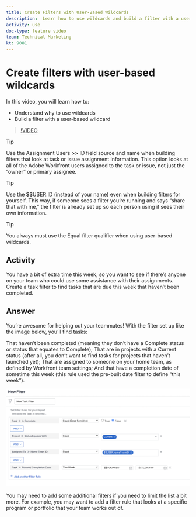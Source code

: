 ```yaml
---
title: Create Filters with User-Based Wildcards
description:  Learn how to use wildcards and build a filter with a user-based wildcard in [!DNL Adobe Workfront].
activity: use
doc-type: feature video
team: Technical Marketing
kt: 9081
---
```

# Create filters with user-based wildcards

In this video, you will learn how to:

* Understand why to use wildcards 
* Build a filter with a user-based wildcard 

>[!VIDEO](https://video.tv.adobe.com/v/336810/?quality=12)

>[!TIP]
>
>Use the Assignment Users >> ID field source and name when building filters that look at task or issue assignment information.  This option looks at all of the Adobe Workfront users assigned to the task or issue, not just the “owner” or primary assignee. 

>[!TIP]
>
>Use the $$USER.ID (instead of your name) even when building filters for yourself. This way, if someone sees a filter you’re running and says “share that with me,” the filter is already set up so each person using it sees their own information. 

>[!TIP]
>
>You always must use the Equal filter qualifier when using user-based wildcards. 

## Activity

You have a bit of extra time this week, so you want to see if there’s anyone on your team who could use some assistance with their assignments. Create a task filter to find tasks that are due this week that haven’t been completed.  

## Answer

You’re awesome for helping out your teammates! With the filter set up like the image below, you’ll find tasks: 

That haven’t been completed (meaning they don’t have a Complete status or status that equates to Complete); 
That are in projects with a Current status (after all, you don’t want to find tasks for projects that haven’t launched yet); 
That are assigned to someone on your home team, as defined by Workfront team settings; 
And that have a completion date of sometime this week (this rule used the pre-built date filter to define “this week”). 

![An image of the screen to create a task filter with a user-based wildcard](assets/user-wildcard-exercise-answer.png)

You may need to add some additional filters if you need to limit the list a bit more. For example, you may want to add a filter rule that looks at a specific program or portfolio that your team works out of.
